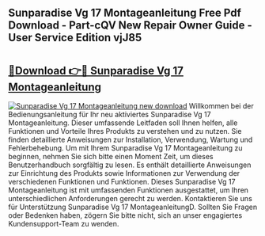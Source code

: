 ## Sunparadise Vg 17 Montageanleitung Free Pdf Download - Part-cQV New Repair Owner Guide - User Service Edition vjJ85

# <h2><a href="http://df7py9d.blite.top/?on=Sunparadise+Vg+17+Montageanleitung">🔗Download 👉🔴 Sunparadise Vg 17 Montageanleitung</a></h2>

[![Sunparadise Vg 17 Montageanleitung new download](https://i.imgur.com/lujVjoI.png)](http://df7py9d.blite.top/?on=Sunparadise+Vg+17+Montageanleitung)
Willkommen bei der Bedienungsanleitung für Ihr neu aktiviertes Sunparadise Vg 17 Montageanleitung. Dieser umfassende Leitfaden soll Ihnen helfen, alle Funktionen und Vorteile Ihres Produkts zu verstehen und zu nutzen. Sie finden detaillierte Anweisungen zur Installation, Verwendung, Wartung und Fehlerbehebung. Um mit Ihrem Sunparadise Vg 17 Montageanleitung zu beginnen, nehmen Sie sich bitte einen Moment Zeit, um dieses Benutzerhandbuch sorgfältig zu lesen. Es enthält detaillierte Anweisungen zur Einrichtung des Produkts sowie Informationen zur Verwendung der verschiedenen Funktionen und Funktionen. Dieses Sunparadise Vg 17 Montageanleitung ist mit umfassenden Funktionen ausgestattet, um Ihren unterschiedlichen Anforderungen gerecht zu werden. Kontaktieren Sie uns für Unterstützung Sunparadise Vg 17 MontageanleitungD. Sollten Sie Fragen oder Bedenken haben, zögern Sie bitte nicht, sich an unser engagiertes Kundensupport-Team zu wenden.

